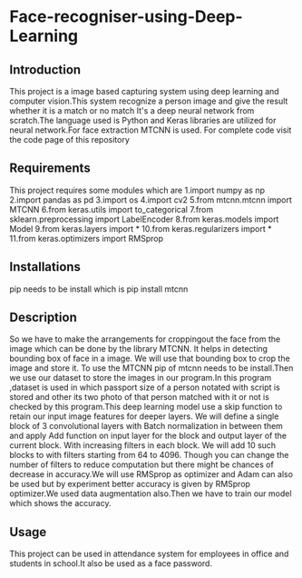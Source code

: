 # Face-recogniser-using-Deep-Learning
## Introduction
This project is a image based capturing system using deep learning and computer vision.This system recognize a person image and give the result whether it is a match or no match
It's a deep neural network from scratch.The language used is Python and Keras libraries are utilized for neural network.For face extraction MTCNN is used.
For complete code visit the code page of this repository
## Requirements
This project requires some modules which are
1.import numpy as np 
2.import pandas as pd
3.import os
4.import cv2
5.from mtcnn.mtcnn import MTCNN
6.from keras.utils import to_categorical
7.from sklearn.preprocessing import LabelEncoder
8.from keras.models import Model
9.from keras.layers import *
10.from keras.regularizers import *
11.from keras.optimizers import RMSprop
## Installations
 pip needs to be install which is
pip install mtcnn
## Description
So we have to make the arrangements for croppingout the face from the image which can be done by the library MTCNN. It helps in detecting bounding box of face in a image. We will use that bounding box to crop the image and store it. To use the MTCNN pip of mtcnn needs to be install.Then we use our dataset to store the images in our program.In this program ,dataset is used in which passport size of a person notated with script  is stored and other its two photo of that person matched with it or not is checked by this program.This deep learning model  use a skip function to retain our input image features for deeper layers. We will define a single block of 3 convolutional layers with Batch normalization in between them and apply Add function on input layer for the block and output layer of the current block. With increasing filters in each block. We will add 10 such blocks to with filters starting from 64 to 4096. Though you can change the number of filters to reduce computation but there might be chances of decrease in accuracy.We will use RMSprop as optimizer and Adam can also be used but by experiment better accuracy is given by RMSprop optimizer.We used data augmentation also.Then we have to train our model which shows the accuracy.
## Usage
This project can be used in attendance system for employees in office and students in school.It also be used as a face password.
